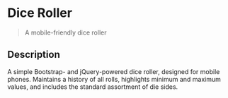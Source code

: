 # Dice Roller
> A mobile-friendly dice roller

## Description
A simple Bootstrap- and jQuery-powered dice roller, designed for mobile phones. Maintains a history of all rolls, highlights minimum and maximum values, and includes the standard assortment of die sides.
